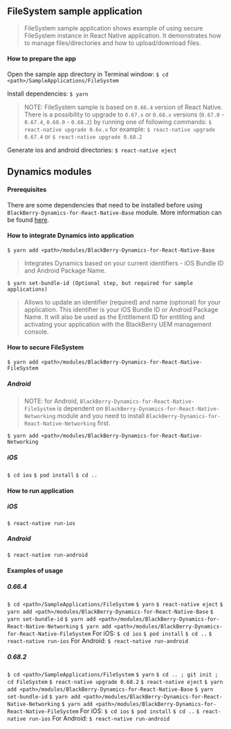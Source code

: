 ## FileSystem sample application
> FileSystem sample application shows example of using secure FileSystem instance in React Native application. It demonstrates how to manage files/directories and how to upload/download files.

#### How to prepare the app
Open the sample app directory in Terminal window:
`$ cd <path>/SampleApplications/FileSystem`

Install dependencies:
`$ yarn`

> NOTE: FileSystem sample is based on `0.66.4` version of React Native. There is a possibility to upgrade to `0.67.x` or `0.68.x` versions (`0.67.0` - `0.67.4`, `0.68.0` - `0.68.2`) by running one of following commands:
`$ react-native upgrade 0.6x.x`
for example:
`$ react-native upgrade 0.67.4`
or
`$ react-native upgrade 0.68.2`

Generate ios and android directories:
`$ react-native eject`

## Dynamics modules
#### Prerequisites
There are some dependencies that need to be installed before using `BlackBerry-Dynamics-for-React-Native-Base` module. More information can be found [here](https://github.com/blackberry/BlackBerry-Dynamics-React-Native-SDK/tree/master/modules/BlackBerry-Dynamics-for-React-Native-Base#Preconditions).

#### How to integrate Dynamics into application
	$ yarn add <path>/modules/BlackBerry-Dynamics-for-React-Native-Base

> Integrates Dynamics based on your current identifiers - iOS Bundle ID and Android Package Name.

	$ yarn set-bundle-id (Optional step, but required for sample applications)

> Allows to update an identifier (required) and name (optional) for your application. This identifier is your iOS Bundle ID or Android Package Name. It will also be used as the Entitlement ID for entitling and activating your application with the BlackBerry UEM management console.

#### How to secure FileSystem
	$ yarn add <path>/modules/BlackBerry-Dynamics-for-React-Native-FileSystem

##### Android

> NOTE: for Android, `BlackBerry-Dynamics-for-React-Native-FileSystem` is dependent on `BlackBerry-Dynamics-for-React-Native-Networking` module and you need to install `BlackBerry-Dynamics-for-React-Native-Networking` first.

	$ yarn add <path>/modules/BlackBerry-Dynamics-for-React-Native-Networking

##### iOS
`$ cd ios`
`$ pod install`
`$ cd ..`

#### How to run application
##### iOS
`$ react-native run-ios`

##### Android
`$ react-native run-android`

#### Examples of usage
##### 0.66.4
`$ cd <path>/SampleApplications/FileSystem`
`$ yarn`
`$ react-native eject`
`$ yarn add <path>/modules/BlackBerry-Dynamics-for-React-Native-Base`
`$ yarn set-bundle-id`
`$ yarn add <path>/modules/BlackBerry-Dynamics-for-React-Native-Networking`
`$ yarn add <path>/modules/BlackBerry-Dynamics-for-React-Native-FileSystem`
For iOS:
`$ cd ios`
`$ pod install`
`$ cd ..`
`$ react-native run-ios`
For Android:
`$ react-native run-android`
##### 0.68.2
`$ cd <path>/SampleApplications/FileSystem`
`$ yarn`
`$ cd .. ; git init ; cd FileSystem`
`$ react-native upgrade 0.68.2`
`$ react-native eject`
`$ yarn add <path>/modules/BlackBerry-Dynamics-for-React-Native-Base`
`$ yarn set-bundle-id`
`$ yarn add <path>/modules/BlackBerry-Dynamics-for-React-Native-Networking`
`$ yarn add <path>/modules/BlackBerry-Dynamics-for-React-Native-FileSystem`
For iOS:
`$ cd ios`
`$ pod install`
`$ cd ..`
`$ react-native run-ios`
For Android:
`$ react-native run-android`
